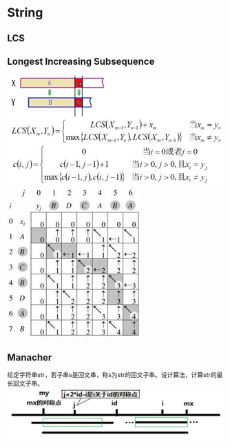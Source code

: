# String

## LCS

## Longest Increasing Subsequence

![image](https://github.com/AstroMen/Algorithm-DataStructure/blob/master/String/img/LCS_formula.JPG)
![image](https://github.com/AstroMen/Algorithm-DataStructure/blob/master/String/img/LCS.jpg)

## Manacher

给定字符串str，若子串s是回文串，称s为str的回文子串。设计算法，计算str的最长回文子串。
![image](https://github.com/AstroMen/Algorithm-DataStructure/blob/master/String/img/Manacher.jpg)
